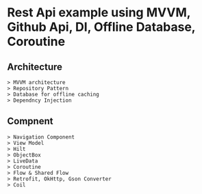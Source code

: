 # Rest Api example using **MVVM**, Github Api, DI, Offline Database, Coroutine

## Architecture
```
> MVVM architecture
> Repository Pattern
> Database for offline caching 
> Dependncy Injection 

```
## Compnent
```
> Navigation Component 
> View Model
> Hilt 
> ObjectBox 
> LiveData 
> Coroutine 
> Flow & Shared Flow 
> Retrofit, OkHttp, Gson Converter
> Coil 

```
